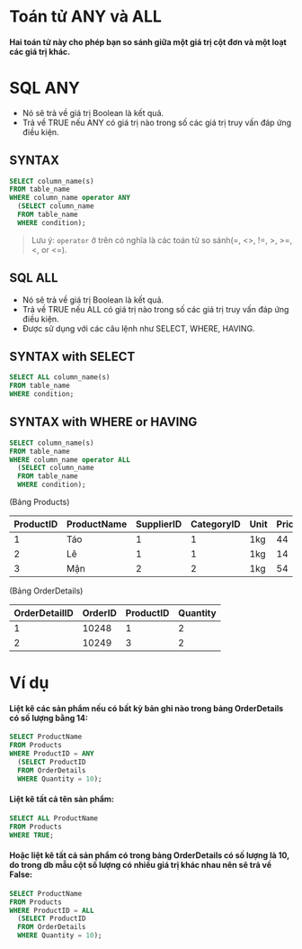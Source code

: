 # Toán tử ANY và ALL

#### Hai toán tử này cho phép bạn so sánh giữa một giá trị cột đơn và một loạt các giá trị khác.

# SQL ANY
- Nó sẽ trả về giá trị Boolean là kết quả.
- Trả về TRUE nếu ANY có giá trị nào trong số các giá trị truy vấn đáp ứng điều kiện.

## SYNTAX

```sql
SELECT column_name(s)
FROM table_name
WHERE column_name operator ANY
  (SELECT column_name
  FROM table_name
  WHERE condition);
```

> Lưu ý: `operator` ở trên có nghĩa là các toán tử so sánh(=, <>, !=, >, >=, <, or <=). 

## SQL ALL
- Nó sẽ trả về giá trị Boolean là kết quả.
- Trả về TRUE nếu ALL có giá trị nào trong số các giá trị truy vấn đáp ứng điều kiện.
- Được sử dụng với các câu lệnh như SELECT, WHERE, HAVING.

## SYNTAX with SELECT
```sql
SELECT ALL column_name(s)
FROM table_name
WHERE condition;
```

## SYNTAX with WHERE or HAVING
```sql
SELECT column_name(s)
FROM table_name
WHERE column_name operator ALL
  (SELECT column_name
  FROM table_name
  WHERE condition);
```

(Bảng Products)

| ProductID | ProductName | SupplierID | CategoryID | Unit | Price | 
|-----------|-------------|------------|------------|------|-------|
|    1      |      Táo    |     1      |     1      |  1kg |   44  |
|    2      |      Lê    |     1      |     1      |  1kg |   14  |
|    3      |      Mận    |     2      |     2      |  1kg |   54  |

(Bảng OrderDetails)

| OrderDetailID | OrderID | ProductID | Quantity |
|-----------|-------------|------------|------------|
| 1 | 10248 | 1 | 2 | 
| 2 | 10249 | 3 | 2 | 

# Ví dụ

#### Liệt kê các sản phẩm nếu có bất kỳ bản ghi nào trong bảng OrderDetails có số lượng bằng 14:

```sql
SELECT ProductName
FROM Products
WHERE ProductID = ANY
  (SELECT ProductID
  FROM OrderDetails
  WHERE Quantity = 10); 
```

#### Liệt kê tất cả tên sản phẩm:

```sql
SELECT ALL ProductName
FROM Products
WHERE TRUE;
```

#### Hoặc liệt kê tất cả sản phẩm có trong bảng OrderDetails có số lượng là 10, do trong db mẫu cột số lượng có nhiều giá trị khác nhau nên sẽ trả về False:
```sql
SELECT ProductName
FROM Products
WHERE ProductID = ALL
  (SELECT ProductID
  FROM OrderDetails
  WHERE Quantity = 10);
```
